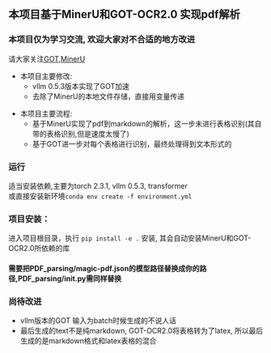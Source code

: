 
## 本项目基于MinerU和GOT-OCR2.0 实现pdf解析
### 本项目仅为学习交流, 欢迎大家对不合适的地方改进
请大家关注[GOT](https://github.com/Ucas-HaoranWei/GOT-OCR2.0),[MinerU](https://github.com/opendatalab/MinerU)
+ 本项目主要修改:
  + vllm 0.5.3版本实现了GOT加速
  + 去除了MinerU的本地文件存储，直接用变量传递
- 本项目主要流程:
  - 基于MinerU实现了pdf到markdown的解析，这一步未进行表格识别(其自带的表格识别,但是速度太慢了)
  - 基于GOT进一步对每个表格进行识别，最终处理得到文本形式的


### 运行
适当安装依赖,主要为torch 2.3.1, vllm 0.5.3, transformer </br>
或直接安装新环境```conda env create -f environment.yml```
### 项目安装：
进入项目根目录，执行 ```pip install -e .``` 安装, 其会自动安装MinerU和GOT-OCR2.0所依赖的库
#### 需要把PDF_parsing/magic-pdf.json的模型路径替换成你的路径,PDF_parsing/__init__.py需同样替换


### 尚待改进
- vllm版本的GOT 输入为batch时候生成的不说人话
- 最后生成的text不是纯markdown, GOT-OCR2.0将表格转为了latex, 所以最后生成的是markdown格式和latex表格的混合

